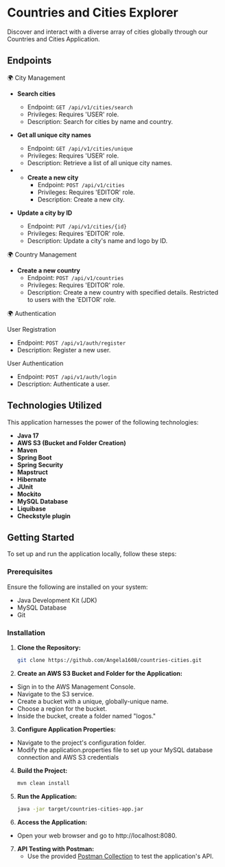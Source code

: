 # Countries and Cities Explorer

Discover and interact with a diverse array of cities globally through our Countries and Cities Application.
 ## Endpoints

🌍 City Management

- **Search cities**
    - Endpoint: `GET /api/v1/cities/search`
    - Privileges: Requires 'USER' role.
    - Description: Search for cities by name and country.

- **Get all unique city names**
    - Endpoint: `GET /api/v1/cities/unique`
    - Privileges: Requires 'USER' role.
    - Description: Retrieve a list of all unique city names.

- - **Create a new city**
    - Endpoint: `POST /api/v1/cities`
    - Privileges: Requires 'EDITOR' role.
    - Description: Create a new city. 

- **Update a city by ID**
    - Endpoint: `PUT /api/v1/cities/{id}`
    - Privileges: Requires 'EDITOR' role.
    - Description: Update a city's name and logo by ID.

🌍 Country Management

- **Create a new country**
    - Endpoint: `POST /api/v1/countries`
    - Privileges: Requires 'EDITOR' role.
    - Description: Create a new country with specified details. Restricted to users with the 'EDITOR' role.

🌍 Authentication

User Registration

- Endpoint: `POST /api/v1/auth/register`
- Description: Register a new user.

User Authentication

- Endpoint: `POST /api/v1/auth/login`
- Description: Authenticate a user.

## Technologies Utilized

This application harnesses the power of the following technologies:

- **Java 17**
- **AWS S3 (Bucket and Folder Creation)**
- **Maven**
- **Spring Boot**
- **Spring Security**
- **Mapstruct**
- **Hibernate**
- **JUnit**
- **Mockito**
- **MySQL Database**
- **Liquibase**
- **Checkstyle plugin**

## Getting Started

To set up and run the application locally, follow these steps:

### Prerequisites

Ensure the following are installed on your system:

- Java Development Kit (JDK)
- MySQL Database
- Git

### Installation

1. **Clone the Repository:**
   ```bash
   git clone https://github.com/Angela1608/countries-cities.git
2. **Create an AWS S3 Bucket and Folder for the Application:**
- Sign in to the AWS Management Console.
- Navigate to the S3 service.
- Create a bucket with a unique, globally-unique name.
- Choose a region for the bucket.
- Inside the bucket, create a folder named "logos."
3. **Configure Application Properties:**
- Navigate to the project's configuration folder.
- Modify the application.properties file to set up your MySQL database connection and AWS S3 credentials
4. **Build the Project:**
   ```bash
   mvn clean install
5. **Run the Application:**
   ```bash
   java -jar target/countries-cities-app.jar
6. **Access the Application:**
- Open your web browser and go to http://localhost:8080.
7. **API Testing with Postman:**
   - Use the provided [Postman Collection](https://www.postman.com/interstellar-robot-692985/workspace/angela-s-workspace/collection/21530729-0a8e2789-e4a2-4fe2-8601-85c7ea8339e4?action=share&creator=21530729&active-environment=21530729-e6944363-4c02-4110-ba8f-e39433544368) to test the application's API.
